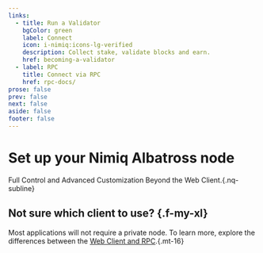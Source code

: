 ```yaml
---
links:
  - title: Run a Validator
    bgColor: green
    label: Connect
    icon: i-nimiq:icons-lg-verified
    description: Collect stake, validate blocks and earn.
    href: becoming-a-validator
  - label: RPC
    title: Connect via RPC
    href: rpc-docs/
prose: false
prev: false
next: false
aside: false
footer: false
---
```


# Set up your Nimiq Albatross node

Full Control and Advanced Customization Beyond the Web Client.{.nq-subline}

<!-- <Tags :tags="$frontmatter.links.map(l => l.tags).filter(Boolean).flat()" mt-24 /> -->
<NqGrid f-my-xl :cards="$frontmatter.links" />

## Not sure which client to use? {.f-my-xl}

Most applications will not require a private node. To learn more, explore the differences between the [Web Client and RPC](/build/web-client-rpc.md).{.mt-16}
